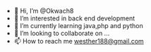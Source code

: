 - 👋 Hi, I’m @Okwach8
- 👀 I’m interested in back end development 
- 🌱 I’m currently learning java,php and python
- 💞️ I’m looking to collaborate on ...
- 📫 How to reach me westher188@gmail.com

<!---
Okwach8/Okwach8 is a ✨ special ✨ repository because its `README.md` (this file) appears on your GitHub profile.
You can click the Preview link to take a look at your changes.
--->
